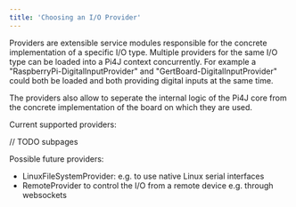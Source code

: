 ```yaml
---
title: 'Choosing an I/O Provider'
---
```


Providers are extensible service modules responsible for the concrete implementation of a specific I/O type. Multiple providers for the same I/O type can be loaded into a Pi4J context concurrently. For example a "RaspberryPi-DigitalInputProvider" and "GertBoard-DigitalInputProvider" could both be loaded and both providing digital inputs at the same time.

The providers also allow to seperate the internal logic of the Pi4J core from the concrete implementation of the board on which they are used.

Current supported providers:

// TODO subpages

Possible future providers:
<ul>
    <li>LinuxFileSystemProvider: e.g. to use native Linux serial interfaces</li>
    <li>RemoteProvider to control the I/O from a remote device e.g. through websockets</li>
</ul>